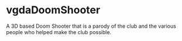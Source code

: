 # vgdaDoomShooter

A 3D based Doom Shooter that is a parody of the club and the various people who helped make the club possible.
